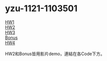 # yzu-1121-1103501
[HW1](https://github.com/RusstheGOAT/yzu-1121-1103501/blob/main/HW1.md)
<br>
[HW2](https://github.com/RusstheGOAT/yzu-1121-1103501/blob/main/HW2.md)
<br>
[HW3](https://github.com/RusstheGOAT/yzu-1121-1103501/blob/main/HW3.md)
<br>
[Bonus](https://github.com/RusstheGOAT/yzu-1121-1103501/blob/main/Bonus.md)
<br>
[HW4](https://github.com/RusstheGOAT/yzu-1121-1103501/blob/main/Hw4.md)
<br><br>
HW2和Bonus皆用影片demo，連結在各Code下方。
